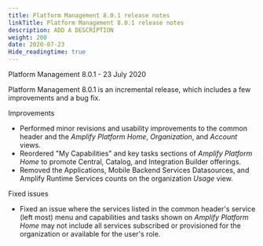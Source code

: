 ```yaml
---
title: Platform Management 8.0.1 release notes
linkTitle: Platform Management 8.0.1 release notes
description: ADD A DESCRIPTION
weight: 200
date: 2020-07-23
Hide_readingtime: true
---
```


Platform Management 8.0.1 - 23 July 2020

Platform Management 8.0.1 is an incremental release, which includes a few improvements and a bug fix.

Improvements

* Performed minor revisions and usability improvements to the common header and the _Amplify Platform Home_, _Organization_, and _Account_ views.
* Reordered "My Capabilities" and key tasks sections of _Amplify Platform Home_ to promote Central, Catalog, and Integration Builder offerings.
* Removed the Applications, Mobile Backend Services Datasources, and Amplify Runtime Services counts on the organization _Usage_ view.

Fixed issues

* Fixed an issue where the services listed in the common header's service (left most) menu and capabilities and tasks shown on _Amplify Platform Home_ may not include all services subscribed or provisioned for the organization or available for the user's role.
